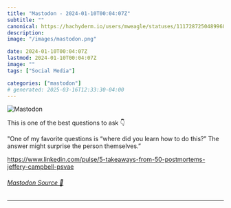 ```yaml
---
title: "Mastodon - 2024-01-10T00:04:07Z"
subtitle: ""
canonical: https://hachyderm.io/users/mweagle/statuses/111728725048996816
description:
image: "/images/mastodon.png"

date: 2024-01-10T00:04:07Z
lastmod: 2024-01-10T00:04:07Z
image: ""
tags: ["Social Media"]

categories: ["mastodon"]
# generated: 2025-03-16T12:33:30-04:00
---
```

![Mastodon](/images/mastodon.png)

<p>This is one of the best questions to ask 👇</p><p>&quot;One of my favorite questions is “where did you learn how to do this?” The answer might surprise the person themselves.”</p><p><a href="https://www.linkedin.com/pulse/5-takeaways-from-50-postmortems-jeffery-campbell-psvae" target="_blank" rel="nofollow noopener noreferrer" translate="no"><span class="invisible">https://www.</span><span class="ellipsis">linkedin.com/pulse/5-takeaways</span><span class="invisible">-from-50-postmortems-jeffery-campbell-psvae</span></a></p>


###### [Mastodon Source 🐘](https://hachyderm.io/@mweagle/111728725048996816)

___
